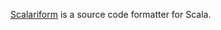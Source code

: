 [Scalariform][1] is a source code formatter for Scala.

[1]: http://github.com/jkinkead/scalariform
